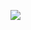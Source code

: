 ![](Maszyny/Linux/Curling/Pasted%20image%2020210829174810.png)

</body>
<!-- secret.txt -->
</html>
